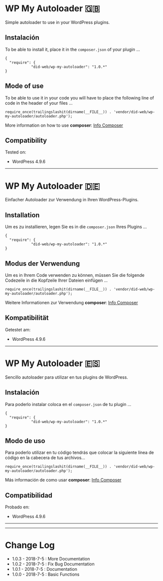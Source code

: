 # WP My Autoloader :gb:

Simple autoloader to use in your WordPress plugins.

## Instalación

To be able to install it, place it in the `composer.json` of your plugin ...

```
{
  "require": {
            "did-web/wp-my-autoloader": "1.0.*"
}
```

## Mode of use

To be able to use it in your code you will have to place the following line of code in the header of your files ...


```
require_once(trailingslashit(dirname(__FILE__)) . 'vendor/did-web/wp-my-autoloader/autoloader.php');

```

More information on how to use **composer**: [Info Composer](https://getcomposer.org/)


## Compatibility

Tested on:

* WordPress 4.9.6


---

# WP My Autoloader :de:

Einfacher Autoloader zur Verwendung in Ihren WordPress-Plugins.

## Installation

Um es zu installieren, legen Sie es in die `composer.json` Ihres Plugins ...

```
{
  "require": {
            "did-web/wp-my-autoloader": "1.0.*"
}
```

## Modus der Verwendung

Um es in Ihrem Code verwenden zu können, müssen Sie die folgende Codezeile in die Kopfzeile Ihrer Dateien einfügen ...


```
require_once(trailingslashit(dirname(__FILE__)) . 'vendor/did-web/wp-my-autoloader/autoloader.php');

```

Weitere Informationen zur Verwendung  **composer**: [Info Composer](https://getcomposer.org/)


## Kompatibilität

Getestet am:

* WordPress 4.9.6

---

# WP My Autoloader :es:

Sencillo autoloader para utilizar en tus plugins de WordPress.

## Instalación

Para poderlo instalar coloca en el `composer.json` de tu plugin ...

```
{
  "require": {
            "did-web/wp-my-autoloader": "1.0.*"
}
```

## Modo de uso

Para poderlo utilizar en tu código tendrás que colocar la siguiente línea de código en la cabecera de tus archivos...


```
require_once(trailingslashit(dirname(__FILE__)) . 'vendor/did-web/wp-my-autoloader/autoloader.php');

```

Más información de como usar **composer**: [Info Composer](https://getcomposer.org/)

## Compatibilidad

Probado en:

* WordPress 4.9.6

---
---

# Change Log

* 1.0.3 - 2018-7-5 : More Documentation
* 1.0.2 - 2018-7-5 : Fix Bug Documentation
* 1.0.1 - 2018-7-5 : Documentation
* 1.0.0 - 2018-7-5 : Basic Functions
